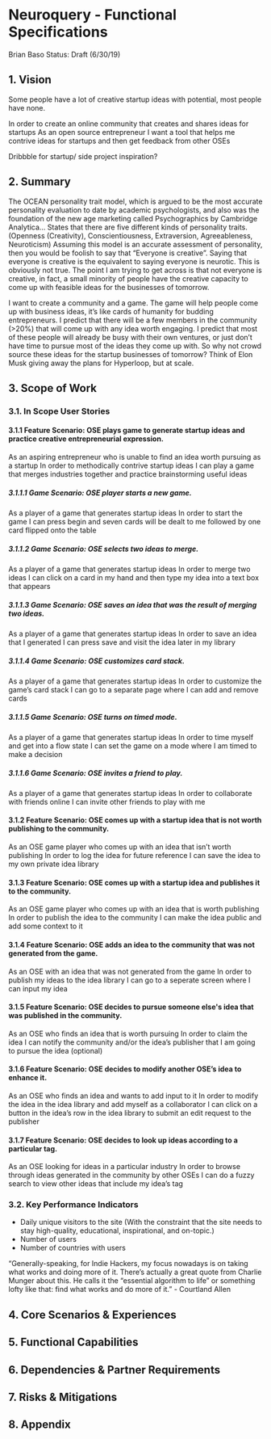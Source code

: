 # Neuroquery - Functional Specifications
Brian Baso 
Status: Draft (6/30/19)

## 1. Vision

Some people have a lot of creative startup ideas with potential, most people have none.

In order to create an online community that creates and shares ideas for startups
As an open source entrepreneur 
I want a tool that helps me contrive ideas for startups and then get feedback from other OSEs

Dribbble for startup/ side project inspiration?

## 2. Summary

The OCEAN personality trait model, which is argued to be the most accurate personality evaluation to date by academic psychologists, and also was the foundation of the new age marketing called Psychographics by Cambridge Analytica… States that there are five different kinds of personality traits. (Openness (Creativity), Conscientiousness, Extraversion, Agreeableness, Neuroticism) Assuming this model is an accurate assessment of personality, then you would be foolish to say that “Everyone is creative”. Saying that everyone is creative is the equivalent to saying everyone is neurotic. This is obviously not true. The point I am trying to get across is that not everyone is creative, in fact, a small minority of people have the creative capacity to come up with feasible ideas for the businesses of tomorrow.

I want to create a community and a game. The game will help people come up with business ideas, it’s like cards of humanity for budding entrepreneurs. I predict that there will be a few members in the community (>20%) that will come up with any idea worth engaging. I predict that most of these people will already be busy with their own ventures, or just don’t have time to pursue most of the ideas they come up with. So why not crowd source these ideas for the startup businesses of tomorrow? Think of Elon Musk giving away the plans for Hyperloop, but at scale. 

## 3. Scope of Work

### 3.1. In Scope User Stories
#### 3.1.1 Feature Scenario: OSE plays game to generate startup ideas and practice creative entrepreneurial expression.
As an aspiring entrepreneur who is unable to find an idea worth pursuing as a startup
In order to methodically contrive startup ideas
I can play a game that merges industries together and practice brainstorming useful ideas

##### 3.1.1.1 Game Scenario: OSE player starts a new game.
As a player of a game that generates startup ideas
In order to start the game
I can press begin and seven cards will be dealt to me followed by one card flipped onto the table

##### 3.1.1.2 Game Scenario: OSE selects two ideas to merge.
As a player of a game that generates startup ideas
In order to merge two ideas
I can click on a card in my hand and then type my idea into a text box that appears

##### 3.1.1.3 Game Scenario: OSE saves an idea that was the result of merging two ideas.
As a player of a game that generates startup ideas
In order to save an idea that I generated
I can press save and visit the idea later in my library

##### 3.1.1.4 Game Scenario: OSE customizes card stack.
As a player of a game that generates startup ideas
In order to customize the game’s card stack
I can go to a separate page where I can add and remove cards

##### 3.1.1.5 Game Scenario: OSE turns on timed mode.
As a player of a game that generates startup ideas
In order to time myself and get into a flow state
I can set the game on a mode where I am timed to make a decision

##### 3.1.1.6 Game Scenario: OSE invites a friend to play.
As a player of a game that generates startup ideas
In order to collaborate with friends online
I can invite other friends to play with me 

#### 3.1.2 Feature Scenario: OSE comes up with a startup idea that is not worth publishing to the community.
As an OSE game player who comes up with an idea that isn’t worth publishing
In order to log the idea for future reference 
I can save the idea to my own private idea library

#### 3.1.3 Feature Scenario: OSE comes up with a startup idea and publishes it to the community.
As an OSE game player who comes up with an idea that is worth publishing
In order to publish the idea to the community
I can make the idea public and add some context to it

#### 3.1.4 Feature Scenario: OSE adds an idea to the community that was not generated from the game.
As an OSE with an idea that was not generated from the game
In order to publish my ideas to the idea library
I can go to a seperate screen where I can input my idea

#### 3.1.5 Feature Scenario: OSE decides to pursue someone else's idea that was published in the community.
As an OSE who finds an idea that is worth pursuing 
In order to claim the idea
I can notify the community and/or the idea’s publisher that I am going to pursue the idea (optional)

#### 3.1.6 Feature Scenario: OSE decides to modify another OSE’s idea to enhance it.
As an OSE who finds an idea and wants to add input to it
In order to modify the idea in the idea library and add myself as a collaborator 
I can click on a button in the idea’s row in the idea library to submit an edit request to the publisher

#### 3.1.7 Feature Scenario: OSE decides to look up ideas according to a particular tag.
As an OSE looking for ideas in a particular industry
In order to browse through ideas generated in the community by other OSEs
I can do a fuzzy search to view other ideas that include my idea’s tag

### 3.2. Key Performance Indicators 
- Daily unique visitors to the site (With the constraint that the site needs to stay high-quality, educational, inspirational, and on-topic.)
- Number of users
- Number of countries with users

“Generally-speaking, for Indie Hackers, my focus nowadays is on taking what works and doing more of it. There’s actually a great quote from Charlie Munger about this. He calls it the “essential algorithm to life” or something lofty like that: find what works and do more of it.” - Courtland Allen

## 4. Core Scenarios & Experiences



## 5. Functional Capabilities



## 6. Dependencies & Partner Requirements



## 7. Risks & Mitigations



## 8. Appendix







